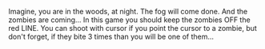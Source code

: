 Imagine, you are in the woods, at night. The fog will come done. And the zombies are coming...
In this game you should keep the zombies OFF the red LINE. You can shoot with cursor if you point the cursor to a zombie, but don't forget, if they bite 3 times than you will be one of them...